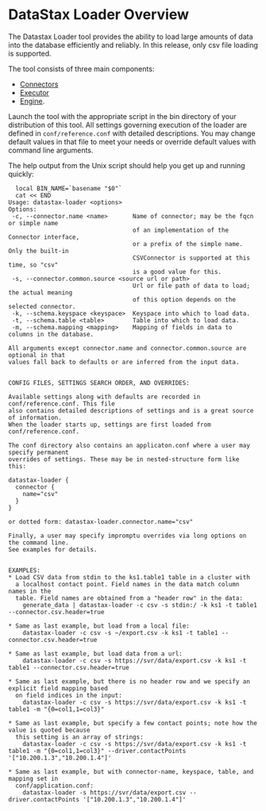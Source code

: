 # DataStax Loader Overview

The Datastax Loader tool provides the ability to load large amounts of data 
into the database efficiently and reliably. In this release, only csv file
loading is supported.  

The tool consists of three main components:
* [Connectors](./connectors)
* [Executor](./executor)
* [Engine](./engine).

Launch the tool with the appropriate script in the bin directory of
your distribution of this tool. All settings governing execution of
the loader are defined in `conf/reference.conf` with detailed descriptions.
You may change default values in that file to meet your needs or override default values with
command line arguments.

The help output from the Unix script should help you get up and running quickly:
 
```
  local BIN_NAME=`basename "$0"`
  cat << END
Usage: datastax-loader <options>
Options:
 -c, --connector.name <name>       Name of connector; may be the fqcn or simple name
                                   of an implementation of the Connector interface,
                                   or a prefix of the simple name. Only the built-in
                                   CSVConnector is supported at this time, so "csv"
                                   is a good value for this.
 -s, --connector.common.source <source url or path>
                                   Url or file path of data to load; the actual meaning
                                   of this option depends on the selected connector.
 -k, --schema.keyspace <keyspace>  Keyspace into which to load data.
 -t, --schema.table <table>        Table into which to load data.
 -m, --schema.mapping <mapping>    Mapping of fields in data to columns in the database.

All arguments except connector.name and connector.common.source are optional in that 
values fall back to defaults or are inferred from the input data.


CONFIG FILES, SETTINGS SEARCH ORDER, AND OVERRIDES:

Available settings along with defaults are recorded in conf/reference.conf. This file
also contains detailed descriptions of settings and is a great source of information.
When the loader starts up, settings are first loaded from conf/reference.conf.

The conf directory also contains an applicaton.conf where a user may specify permanent
overrides of settings. These may be in nested-structure form like this:

datastax-loader {
  connector {
    name="csv"
  }
}

or dotted form: datastax-loader.connector.name="csv"

Finally, a user may specify impromptu overrides via long options on the command line.
See examples for details.


EXAMPLES:
* Load CSV data from stdin to the ks1.table1 table in a cluster with
  a localhost contact point. Field names in the data match column names in the
  table. Field names are obtained from a "header row" in the data:
    generate_data | datastax-loader -c csv -s stdin:/ -k ks1 -t table1 --connector.csv.header=true

* Same as last example, but load from a local file:
    datastax-loader -c csv -s ~/export.csv -k ks1 -t table1 --connector.csv.header=true

* Same as last example, but load data from a url:
    datastax-loader -c csv -s https://svr/data/export.csv -k ks1 -t table1 --connector.csv.header=true

* Same as last example, but there is no header row and we specify an explicit field mapping based
  on field indices in the input:
    datastax-loader -c csv -s https://svr/data/export.csv -k ks1 -t table1 -m "{0=col1,1=col3}"

* Same as last example, but specify a few contact points; note how the value is quoted because
  this setting is an array of strings:
    datastax-loader -c csv -s https://svr/data/export.csv -k ks1 -t table1 -m "{0=col1,1=col3}" --driver.contactPoints '["10.200.1.3","10.200.1.4"]'

* Same as last example, but with connector-name, keyspace, table, and mapping set in
  conf/application.conf:
    datastax-loader -s https://svr/data/export.csv --driver.contactPoints '["10.200.1.3","10.200.1.4"]'
```